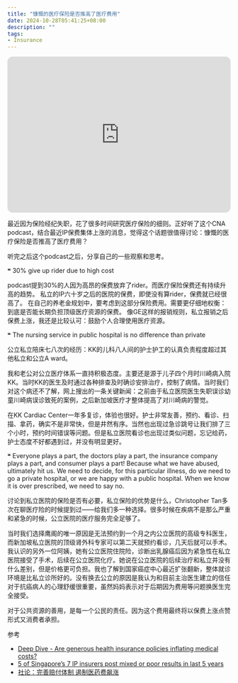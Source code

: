 ```yaml
---
title: "慷慨的医疗保险是否推高了医疗费用"
date: 2024-10-28T05:41:25+08:00
description: ""
tags:
- Insurance
---
```


<iframe style="border-radius:12px" src="https://open.spotify.com/embed/episode/7efoJ2EvjfQ9DC0T7BQZQT?utm_source=generator" width="100%" height="352" frameBorder="0" allowfullscreen="" allow="autoplay; clipboard-write; encrypted-media; fullscreen; picture-in-picture" loading="lazy"></iframe>


最近因为保险经纪失职，花了很多时间研究医疗保险的细则。正好听了这个CNA podcast，结合最近IP保费集体上涨的消息，觉得这个话题很值得讨论：慷慨的医疗保险是否推高了医疗费用？

听完之后这个podcast之后，分享自己的一些观察和思考。

❝ 30% give up rider due to high cost

podcast提到30%的人因为高昂的保费放弃了rider。而医疗保险保费还有持续升高的趋势。 私立的IP六十岁之后的医院的保费，即使没有算rider，保费就已经很高了。 在自己的养老金规划中，要考虑到这部分保险费用。需要更仔细地权衡：到底是否能长期负担顶级医疗资源的保费。 像GE这样的报销规则，私立报销之后保费上涨，我还是比较认可：鼓励个人合理使用医疗资源。

❝ The nursing service in public hospital is no difference than private

公立私立陪床七八次的经历：KK的儿科八人间的护士护工的认真负责程度超过其他私立和公立A ward。

我和老公对公立医疗体系一直持积极态度。主要还是源于儿子四个月时川崎病入院KK。当时KK的医生及时通过各种排查及时确诊安排治疗，控制了病情。当时我们对这个病还不了解，网上搜出的一条关键新闻：之前由于私立医院医生失职误诊幼童川崎病误诊致死的案例，之后新加坡医疗才整体提高了对川崎病的警觉。

在KK Cardiac Center一年多复诊，体验也很好。护士非常友善，预约、看诊、扫描、拿药，确实不是非常快，但是井然有序。当然也出现过急诊跳号让我们排了三个小时，预约时间错误等问题。但是私立医院看诊也出现过类似问题，忘记给药，护士态度不好都遇到过，并没有明显更好。

❝ Everyone plays a part, the doctors play a part, the insurance company plays a part, and consumer plays a part! Because what we have abused, ultimately hit us. We need to decide, for this particular illness, do we need to go a private hospital, or we are happy with a public hospital. When we know it is over prescribed, we need to say no.

讨论到私立医院的保险是否有必要，私立保险的优势是什么，Christopher Tan多次在聊医疗险的时候提到过——给我们多一种选择。很多时候在疾病不是那么严重和紧急的时候，公立医院的医疗服务完全足够了。

当时我们选择鹰阁的唯一原因是无法预约到一个月之内公立医院的高级专科医生，而新加坡私立医院的顶级肾外科专家可以第二天就预约看诊，几天后就可以手术。我认识的另外一位阿姨，她有公立医院住院险，诊断出乳腺癌后因为紧急性在私立医院接受了手术，后续在公立医院化疗。她说在公立医院的后续治疗和私立并没有什么差别，但是价格更可负担。我也了解到国家癌症中心最近扩张翻新，整体就诊环境是比私立诊所好的。没有换去公立的原因是我认为和目前主治医生建立的信任对于抗癌病人的心理舒缓很重要，虽然妈妈表示对于后期因为费用等问题换医生完全接受。

对于公共资源的善用，是每一个公民的责任。因为这个费用最终将以保费上涨点赞形式又消费者承担。

参考
- [Deep Dive - Are generous health insurance policies inflating medical costs?](https://www.channelnewsasia.com/listen/deep-dive/are-generous-health-insurance-policies-inflating-medical-costs-4505956)
- [5 of Singapore’s 7 IP insurers post mixed or poor results in last 5 years](https://www.straitstimes.com/singapore/five-of-singapore-s-seven-ip-insurers-post-mixed-or-poor-results-in-last-five-years)
- [社论：完善赔付体制 遏制医药费飙涨](https://www.zaobao.com.sg/forum/editorial/story20240808-4441675)
